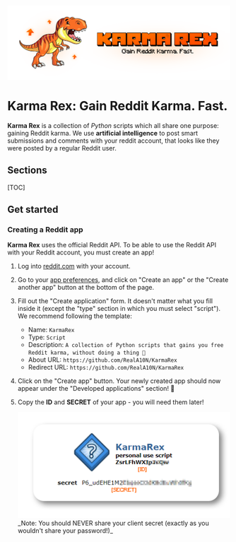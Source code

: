 ![Karma Rex Banner](assets/karma-rex-banner-glow.png)

# Karma Rex: Gain Reddit Karma. Fast.

**Karma Rex** is a collection of _Python_ scripts which all share one purpose: gaining Reddit karma. We use **artificial intelligence** to post smart submissions and comments with your reddit account, that looks like they were posted by a regular Reddit user.

## Sections

[TOC]

## Get started

### Creating a Reddit app

**Karma Rex** uses the official Reddit API. To be able to use the Reddit API with your Reddit account, you must create an app!

1. Log into [reddit.com](reddit.com) with your account.

2. Go to your [app preferences](https://old.reddit.com/prefs/apps/#create-app-button), and click on "Create an app" or the "Create another app" button at the bottom of the page.

3. Fill out the "Create application" form. It doesn't matter what you fill inside it (except the "type" section in which you must select "script"). We recommend following the template:

    - Name: `KarmaRex`
    - Type: `Script`
    - Description: `A collection of Python scripts that gains you free Reddit karma, without doing a thing 🧡`
    - About URL: `https://github.com/RealA10N/KarmaRex`
    - Redirect URL: `https://github.com/RealA10N/KarmaRex`

4. Click on the "Create app" button. Your newly created app should now appear under the "Developed applications" section! 🥳

5. Copy the **ID** and **SECRET** of your app - you will need them later!
    <div align="center">
    <img src="assets/readme/client-id-and-secret.png"/>
    </div>
    _Note: You should NEVER share your client secret (exactly as you wouldn't share your password!)_
